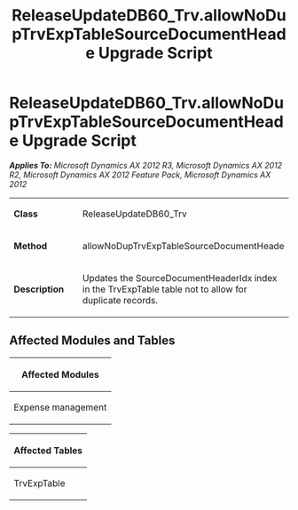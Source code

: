 ﻿---
title: ReleaseUpdateDB60_Trv.allowNoDupTrvExpTableSourceDocumentHeade Upgrade Script
TOCTitle: ReleaseUpdateDB60_Trv.allowNoDupTrvExpTableSourceDocumentHeade Upgrade Script
ms:assetid: 57b85c91-845d-b1d6-12f0-7a6b51f02c0f
ms:mtpsurl: https://msdn.microsoft.com/en-us/library/JJ736236(v=AX.60)
ms:contentKeyID: 49708412
ms.date: 05/18/2015
mtps_version: v=AX.60
---

# ReleaseUpdateDB60\_Trv.allowNoDupTrvExpTableSourceDocumentHeade Upgrade Script 


_**Applies To:** Microsoft Dynamics AX 2012 R3, Microsoft Dynamics AX 2012 R2, Microsoft Dynamics AX 2012 Feature Pack, Microsoft Dynamics AX 2012_

<table>
<colgroup>
<col style="width: 50%" />
<col style="width: 50%" />
</colgroup>
<tbody>
<tr class="odd">
<td><p><strong>Class</strong></p></td>
<td><p>ReleaseUpdateDB60_Trv</p></td>
</tr>
<tr class="even">
<td><p><strong>Method</strong></p></td>
<td><p>allowNoDupTrvExpTableSourceDocumentHeade</p></td>
</tr>
<tr class="odd">
<td><p><strong>Description</strong></p></td>
<td><p>Updates the SourceDocumentHeaderIdx index in the TrvExpTable table not to allow for duplicate records.</p></td>
</tr>
</tbody>
</table>


## Affected Modules and Tables

<table>
<colgroup>
<col style="width: 100%" />
</colgroup>
<thead>
<tr class="header">
<th><p>Affected Modules</p></th>
</tr>
</thead>
<tbody>
<tr class="odd">
<td><p>Expense management</p></td>
</tr>
</tbody>
</table>


<table>
<colgroup>
<col style="width: 100%" />
</colgroup>
<thead>
<tr class="header">
<th><p>Affected Tables</p></th>
</tr>
</thead>
<tbody>
<tr class="odd">
<td><p>TrvExpTable</p></td>
</tr>
</tbody>
</table>

  


